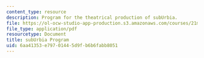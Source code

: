 ```yaml
---
content_type: resource
description: Program for the theatrical production of subUrbia.
file: https://ol-ocw-studio-app-production.s3.amazonaws.com/courses/21m-873-theater-arts-topics-suburbia-january-iap-2008/6aa41353e79701445d9fb6b6fabb8051_program.pdf
file_type: application/pdf
resourcetype: Document
title: subUrbia Program
uid: 6aa41353-e797-0144-5d9f-b6b6fabb8051
---
```

